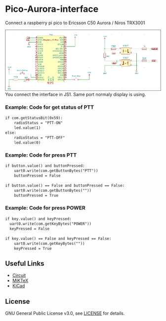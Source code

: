 # Pico-Aurora-interface
Connect a raspberry pi pico to Ericsson C50 Aurora / Niros TRX3001

![alt text](https://github.com/SA6HBR/Pico-Aurora-interface/blob/main/image/circuit.png "Interface")  
You connect the interface in JS1. Same port normaly display is using.  
  
### Example: Code for get status of PTT  

    if com.getStatusBit(0x59):  
        radioStatus = "PTT-ON"  
        led.value(1)  
    else:  
        radioStatus = "PTT-OFF"  
        led.value(0)  
  
### Example: Code for press PTT  

    if button.value() and buttonPressed:  
        uart0.write(com.getButtonBytes("PTT"))  
        buttonPressed = False
        
    if button.value() == False and buttonPressed == False:  
        uart0.write(com.getButtonBytes(""))  
        buttonPressed = True  
  
### Example: Code for press POWER

    if key.value() and keyPressed:  
      uart0.write(com.getKeyBytes("POWER"))  
      keyPressed = False  
  
    if key.value() == False and keyPressed == False:  
        uart0.write(com.getKeyBytes(""))  
        keyPressed = True  
  
## Useful Links

* [Circuit](https://github.com/SA6HBR/Pico-Aurora-interface/blob/main/CircuitDiagram/Pico_Aurora_interface.pdf)
* [MiKTeX](https://miktex.org/)
* [KiCad](https://www.kicad.org/)

## License

GNU General Public License v3.0, see [LICENSE](https://github.com/SA6HBR/SerialProxy/blob/main/LICENSE) for details.
